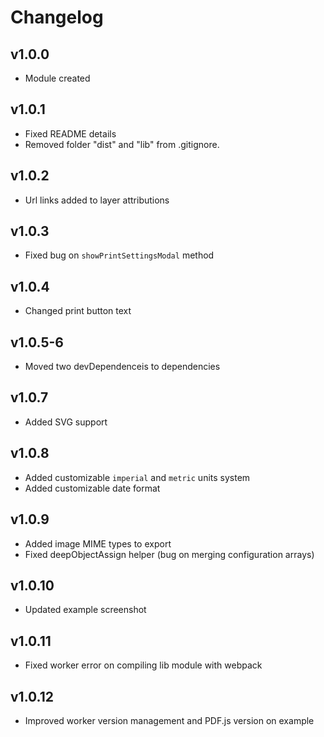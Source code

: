 # Changelog

## v1.0.0
* Module created

## v1.0.1
* Fixed README details
* Removed folder "dist" and "lib" from .gitignore.

## v1.0.2
* Url links added to layer attributions

## v1.0.3
* Fixed bug on `showPrintSettingsModal` method

## v1.0.4
* Changed print button text

## v1.0.5-6
* Moved two devDependenceis to dependencies

## v1.0.7
* Added SVG support

## v1.0.8
* Added customizable `imperial` and `metric` units system
* Added customizable date format

## v1.0.9
* Added image MIME types to export
* Fixed deepObjectAssign helper (bug on merging configuration arrays)

## v1.0.10
* Updated example screenshot

## v1.0.11
* Fixed worker error on compiling lib module with webpack

## v1.0.12
* Improved worker version management and PDF.js version on example